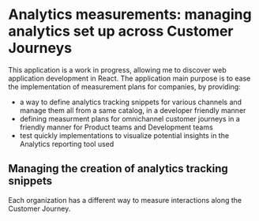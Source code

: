 # Analytics measurements: managing analytics set up across Customer Journeys 

This application is a work in progress, allowing me to discover web application development in React. 
The application main purpose is to ease the implementation of measurement plans for companies, by providing:
- a way to define analytics tracking snippets for various channels and manage them all from a same catalog, in a developer friendly manner
- defining measurment plans for omnichannel customer journeys in a friendly manner for Product teams and Development teams
- test quickly implementations to visualize potential insights in the Analytics reporting tool used

## Managing the creation of analytics tracking snippets

Each organization has a different way to measure interactions along the Customer Journey. 
